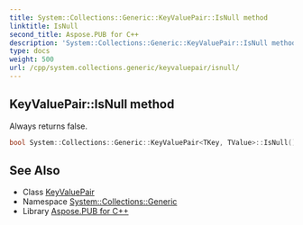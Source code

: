 ```yaml
---
title: System::Collections::Generic::KeyValuePair::IsNull method
linktitle: IsNull
second_title: Aspose.PUB for C++
description: 'System::Collections::Generic::KeyValuePair::IsNull method. Always returns false in C++.'
type: docs
weight: 500
url: /cpp/system.collections.generic/keyvaluepair/isnull/
---
```

## KeyValuePair::IsNull method


Always returns false.

```cpp
bool System::Collections::Generic::KeyValuePair<TKey, TValue>::IsNull() const
```

## See Also

* Class [KeyValuePair](../)
* Namespace [System::Collections::Generic](../../)
* Library [Aspose.PUB for C++](../../../)
